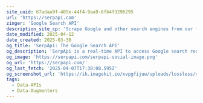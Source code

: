 ```yaml
---
site_uuid: 67adaa9f-405e-44f4-9aa9-6fb4f3296295
url: 'https://serpapi.com'
zinger: 'Google Search API'
description_site_cp: 'Scrape Google and other search engines from our fast, easy, and complete API.'
date_modified: 2025-04-12
date_created: 2025-03-30
og_title: 'SerpApi: The Google Search API'
og_description: 'SerpApi is a real-time API to access Google search results. We handle proxies, solve captchas, and parse all rich structured data for you.'
og_image: 'https://serpapi.com/serpapi-social-image.png'
og_url: 'https://serpapi.com/'
og_last_fetch: '2025-04-07T17:38:08.595Z'
og_screenshot_url: 'https://ik.imagekit.io/xvpgfijuw/uploads/lossless/screenshots/20250527_SerpAPI_og_screenshot.jpeg'
tags:
  - Data-APIs
  - Data-Augmenters
---
```


